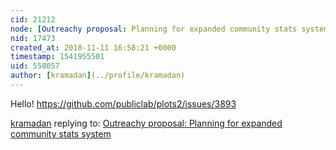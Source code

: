 ```yaml
---
cid: 21212
node: [Outreachy proposal: Planning for expanded community stats system](../notes/kramadan/11-05-2018/outreachy-proposal-planning-for-expanded-community-stats-system)
nid: 17473
created_at: 2018-11-11 16:58:21 +0000
timestamp: 1541955501
uid: 558057
author: [kramadan](../profile/kramadan)
---
```


Hello!
https://github.com/publiclab/plots2/issues/3893

[kramadan](../profile/kramadan) replying to: [Outreachy proposal: Planning for expanded community stats system](../notes/kramadan/11-05-2018/outreachy-proposal-planning-for-expanded-community-stats-system)

